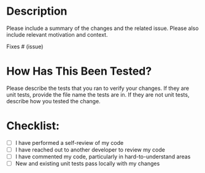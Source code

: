 # Description

Please include a summary of the changes and the related issue. Please also include relevant motivation and context.

Fixes # (issue)



# How Has This Been Tested?

Please describe the tests that you ran to verify your changes.
If they are unit tests, provide the file name the tests are in.
If they are not unit tests, describe how you tested the change.



# Checklist:

- [ ] I have performed a self-review of my code
- [ ] I have reached out to another developer to review my code
- [ ] I have commented my code, particularly in hard-to-understand areas
- [ ] New and existing unit tests pass locally with my changes